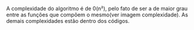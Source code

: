 A complexidade do algoritmo é de 0(n²), pelo fato de ser a de maior grau entre as funções que compõem o mesmo(ver imagem complexidade).
As demais complexidades estão dentro dos códigos.